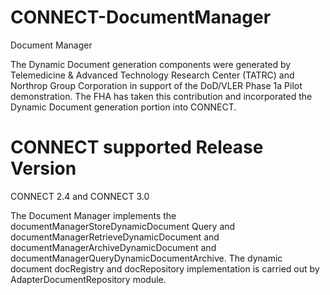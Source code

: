 CONNECT-DocumentManager
=======================

Document Manager

The Dynamic Document generation components were generated by Telemedicine & Advanced Technology Research Center (TATRC) and Northrop Group Corporation in support of the DoD/VLER Phase 1a Pilot demonstration. The FHA has taken this contribution and incorporated the Dynamic Document generation portion into CONNECT.

CONNECT supported Release Version
==================================

CONNECT 2.4 and CONNECT 3.0

The Document Manager implements the documentManagerStoreDynamicDocument Query and documentManagerRetrieveDynamicDocument and documentManagerArchiveDynamicDocument and documentManagerQueryDynamicDocumentArchive. The dynamic document docRegistry and docRepository implementation is carried out by AdapterDocumentRepository module.
